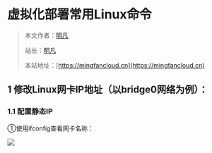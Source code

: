 # 虚拟化部署常用Linux命令

> 本文作者：[明凡]()
>
> 站长：[明凡]()
>
> 本站地址：[https://mingfancloud.cn](https://mingfancloud.cn)

## 1 修改Linux网卡IP地址（以bridge0网络为例）：

### 1.1 配置静态IP

①使用ifconfig查看网卡名称：

![](https://tuchuang-1311242375.cos.ap-beijing.myqcloud.com/mingfancodeweb/DesktopCloudTechnology/CommonLinuxCommandsForVirtualizationDeploymen/202403221146766.png)

